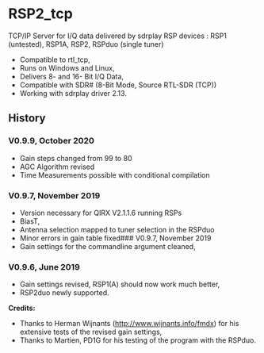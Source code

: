 # RSP2_tcp
TCP/IP Server for I/Q data delivered by sdrplay RSP devices : RSP1 (untested), RSP1A, RSP2, RSPduo (single tuner)
- Compatible to rtl_tcp,
- Runs on Windows and Linux,
- Delivers 8- and 16- Bit I/Q Data,
- Compatible with SDR# (8-Bit Mode, Source RTL-SDR (TCP))
- Working with sdrplay driver 2.13.
## History
### V0.9.9, October 2020
- Gain steps changed from 99 to 80
- AGC Algorithm revised
- Time Measurements possible with conditional compilation
### V0.9.7, November 2019
- Version necessary for QIRX V2.1.1.6 running RSPs
- BiasT,
- Antenna selection mapped to tuner selection in the RSPduo
- Minor errors in gain table fixed### V0.9.7, November 2019
- Gain settings for the commandline argument cleaned,  
### V0.9.6, June 2019
- Gain settings revised, RSP1(A) should now work much better,  
- RSP2duo newly supported.  

**Credits:**  
- Thanks to Herman Wijnants (http://www.wijnants.info/fmdx) for his extensive tests of the revised gain settings,  
- Thanks to Martien, PD1G for his testing of the program with the RSPduo.
